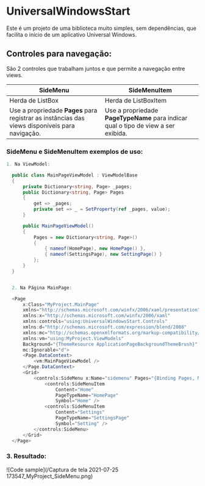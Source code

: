 # UniversalWindowsStart
Este é um projeto de uma biblioteca muito simples, sem dependências, que facilita o início de um aplicativo Universal Windows.


## Controles para navegação:
São 2 controles que trabalham juntos e que permite a navegação entre views.


SideMenu | SideMenuItem
--- | ---
Herda de ListBox | Herda de ListBoxItem
Use a propriedade **Pages** para registrar as instâncias das views disponíveis para navigação. | Use a propriedade **PageTypeName** para indicar qual o tipo de view a ser exibida.


### SideMenu e SideMenuItem exemplos de uso:

```C#
1. Na ViewModel:

  public class MainPageViewModel : ViewModelBase
  {
      private Dictionary<string, Page> _pages;
      public Dictionary<string, Page> Pages
      {
          get => _pages;
          private set => _ = SetProperty(ref _pages, value);
      }

      public MainPageViewModel()
      {
          Pages = new Dictionary<string, Page>()
          {
              { nameof(HomePage), new HomePage() },
              { nameof(SettingsPage), new SettingPage() }
          };
      }
  }


  2. Na Página MainPage:

  <Page
      x:Class="MyProject.MainPage"
      xmlns="http://schemas.microsoft.com/winfx/2006/xaml/presentation"
      xmlns:x="http://schemas.microsoft.com/winfx/2006/xaml"
      xmlns:controls="using:UniversalWindowsStart.Controls"
      xmlns:d="http://schemas.microsoft.com/expression/blend/2008"
      xmlns:mc="http://schemas.openxmlformats.org/markup-compatibility/2006"
      xmlns:vm="using:MyProject.ViewModels"
      Background="{ThemeResource ApplicationPageBackgroundThemeBrush}"
      mc:Ignorable="d">
      <Page.DataContext>
          <vm:MainPageViewModel />
      </Page.DataContext>
      <Grid>
          <controls:SideMenu x:Name="sidemenu" Pages="{Binding Pages, Mode=TwoWay}">
              <controls:SideMenuItem
                  Content="Home"
                  PageTypeName="HomePage"
                  Symbol="Home" />
              <controls:SideMenuItem
                  Content="Settings"
                  PageTypeName="SettingsPage"
                  Symbol="Setting" />
          </controls:SideMenu>
      </Grid>
  </Page>
  ```

### 3. Resultado:
![Code sample](/Captura de tela 2021-07-25 173547_MyProject_SideMenu.png)
    
